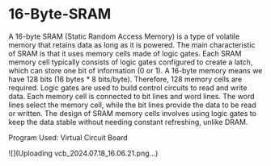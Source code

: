 # 16-Byte-SRAM

A 16-byte SRAM (Static Random Access Memory) is a type of volatile memory that retains data as long as it is powered. The main characteristic of SRAM is that it uses memory cells made of logic gates. Each
SRAM memory cell typically consists of logic gates configured to create a latch, which can store one bit of information (0 or 1). A 16-byte memory means we have 128 bits (16 bytes * 8 bits/byte). Therefore,
128 memory cells are required. Logic gates are used to build control circuits to read and write data. Each memory cell is connected to bit lines and word lines. The word lines select the memory cell, while
the bit lines provide the data to be read or written. The design of SRAM memory cells involves using logic gates to keep the data stable without needing constant refreshing, unlike DRAM.

Program Used: Virtual Circuit Board


![](Uploading vcb_2024.07.18_16.06.21.png…)
